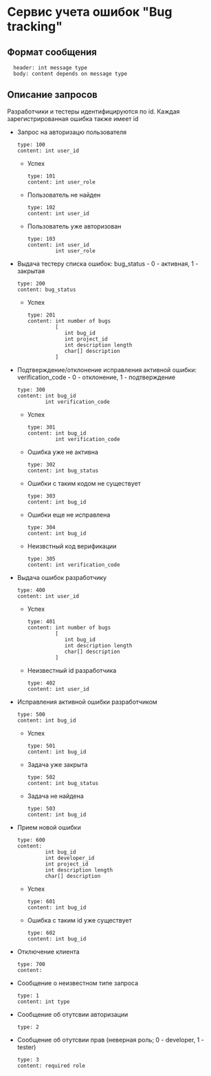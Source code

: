 # Сервис учета ошибок "Bug tracking"

## Формат сообщения

      header: int message type
      body: content depends on message type

## Описание запросов

Разработчики и тестеры идентифицируются по id. Каждая зарегистрированная ошибка также имеет id

- Запрос на авторизацю пользователя

      type: 100
      content: int user_id
 
  - Успех

        type: 101
        content: int user_role
        
  - Пользователь не найден

        type: 102
        content: int user_id

  - Пользователь уже авторизован

        type: 103
        content: int user_id
                 int user_role

- Выдача тестеру списка ошибок: bug_status - 0 - активная, 1 - закрытая

      type: 200
      content: bug_status

  - Успех
  
        type: 201
        content: int number of bugs
                 [
                    int bug_id
                    int project_id
                    int description length
                    char[] description
                 ]

- Подтверждение/отклонение исправления активной ошибки:  verification_code - 0 - отклонение, 1 - подтверждение

      type: 300
      content: int bug_id
               int verification_code
                 
  - Успех

        type: 301
        content: int bug_id
                 int verification_code
        
  - Ошибка уже не активна
        
        type: 302
        content: int bug_status
        
  - Ошибки с таким кодом не существует
        
        type: 303
        content: int bug_id

  - Ошибки еще не исправлена
        
        type: 304
        content: int bug_id
        
  - Неизвстный код верификации
        
        type: 305
        content: int verification_code


- Выдача ошибок разработчику

      type: 400
      content: int user_id
      
  - Успех

        type: 401
        content: int number of bugs
                 [
                    int bug_id
                    int description length
                    char[] description
                 ]
  - Неизвестный id разработчика
         
        type: 402
        content: int user_id
        
- Исправления активной ошибки разработчиком

      type: 500
      content: int bug_id
                 
  - Успех

        type: 501
        content: int bug_id
        
  - Задача уже закрыта

        type: 502
        content: int bug_status

  - Задача не найдена

        type: 503
        content: int bug_id

- Прием новой ошибки

      type: 600
      content:
               int bug_id
               int developer_id
               int project_id
               int description length
               char[] description
             
  - Успех

        type: 601
        content: int bug_id
        
  - Ошибка с таким id уже существует

        type: 602
        content: int bug_id
        
- Отключение клиента

      type: 700
      content:
     
- Сообщение о неизвестном типе запроса

      type: 1
      content: int type
      
- Сообщение об отутсвии авторизации

      type: 2
      
- Сообщение об отутсвии прав (неверная роль; 0 - developer, 1 - tester)

      type: 3
      content: required role
